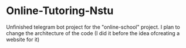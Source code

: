 # Online-Tutoring-Nstu
Unfinished telegram bot project for the "online-school" project. I plan to change the architecture of the code (I did it before the idea of ​​​​creating a website for it)

